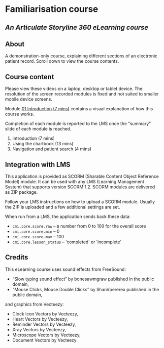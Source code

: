 # Familiarisation course
## *An Articulate Storyline 360 eLearning course*
## About ##
A demonstration-only course, explaining different sections of an electronic patient record.
Scroll down to view the course contents.
## Course content
Please view these videos on a laptop, desktop or tablet device. The resolution of the screen recorded modules is fixed and not suited to smaller mobile device screens.

Module [01 Introduction (7 mins)](../EPR/01/story.html) contains a visual explanation of how this course works.

Completion of each module is reported to the LMS once the "summary" slide of each module is reached.

1. Introduction (7 mins)
2. Using the chartbook (13 mins)
3. Navigation and patient search (4 mins)
## Integration with LMS
This application is provided as SCORM (Sharable Content Object Reference Model) module. It can be used with any LMS (Learning Management System) that supports version SCORM 1.2. SCORM modules are delivered as ZIP package.

Follow your LMS instructions on how to upload a SCORM module. Usually the ZIP is uploaded and a few additional settings are set.

When run from a LMS, the application sends back these data:

* `cmi.core.score.raw` – a number from 0 to 100 for the overall score
* `cmi.core.score.min` – 0
* `cmi.core.score.max` – 100
* `cmi.core.lesson_status` – 'completed' or 'incomplete'
## Credits
This eLearning course uses sound effects from FreeSound:
* “Slow typing sound effect” by bonesawmgraw published in the public domain,
* “Mouse Clicks, Mouse Double Clicks” by ShanVpererea published in the public domain,

and graphics from Vecteezy:

* Clock Icon Vectors by Vecteezy,
* Heart Vectors by Vecteezy,
* Reminder Vectors by Vecteezy,
* Xray Vectors by Vecteezy,
* Microscope Vectors by Vecteezy,
* Document Vectors by Vecteezy
